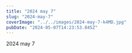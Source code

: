 ```yaml
---
title: "2024 may 7"
slug: "2024-may-7"
coverImage: "../../images/2024-may-7-k4MD.jpg"
pubDate: "2024-05-07T14:23:53.845Z"
---
```


2024 may 7
